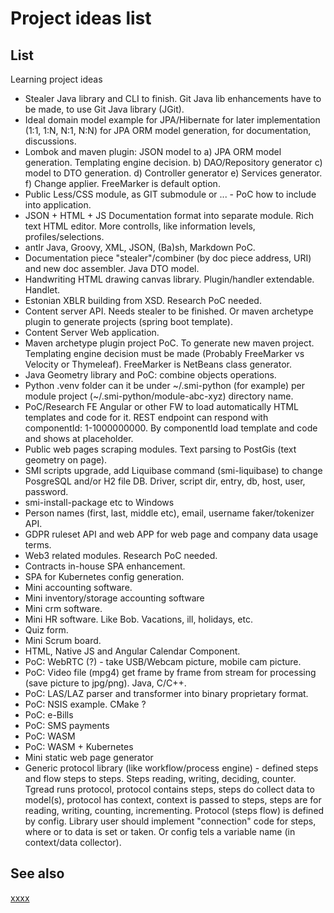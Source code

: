 # Project ideas list

## List

Learning project ideas

* Stealer Java library and CLI to finish. Git Java lib enhancements have to be made, to use Git Java library (JGit).
* Ideal domain model example for JPA/Hibernate for later implementation (1:1, 1:N, N:1, N:N) for JPA ORM model
  generation, for documentation, discussions.
* Lombok and maven plugin: JSON model to a) JPA ORM model generation. Templating engine decision. b) DAO/Repository
  generator c) model to DTO generation. d) Controller generator e) Services generator. f) Change applier. FreeMarker is
  default option.
* Public Less/CSS module, as GIT submodule or ... - PoC how to include into application.
* JSON + HTML + JS Documentation format into separate module. Rich text HTML editor. More controlls, like information
  levels, profiles/selections.
* antlr Java, Groovy, XML, JSON, (Ba)sh, Markdown PoC.
* Documentation piece "stealer"/combiner (by doc piece address, URI) and new doc assembler. Java DTO model.
* Handwriting HTML drawing canvas library. Plugin/handler extendable. Handlet.
* Estonian XBLR building from XSD. Research PoC needed.
* Content server API. Needs stealer to be finished. Or maven archetype plugin to generate projects (spring boot
  template).
* Content Server Web application.
* Maven archetype plugin project PoC. To generate new maven project. Templating engine decision must be made (Probably
  FreeMarker vs Velocity or Thymeleaf). FreeMarker is NetBeans class generator.
* Java Geometry library and PoC: combine objects operations.
* Python .venv folder can it be under ~/.smi-python (for example) per module project (~/.smi-python/module-abc-xyz)
  directory name.
* PoC/Research FE Angular or other FW to load automatically HTML templates and code for it. REST endpoint can respond
  with componentId: 1-1000000000. By componentId load template and code and shows at placeholder.
* Public web pages scraping modules. Text parsing to PostGis (text geometry on page).
* SMI scripts upgrade, add Liquibase command (smi-liquibase) to change PosgreSQL and/or H2 file DB. Driver, script dir,
  entry, db, host, user, password.
* smi-install-package etc to Windows
* Person names (first, last, middle etc), email, username faker/tokenizer API.
* GDPR ruleset API and web APP for web page and company data usage terms.
* Web3 related modules. Research PoC needed.
* Contracts in-house SPA enhancement.
* SPA for Kubernetes config generation.
* Mini accounting software.
* Mini inventory/storage accounting software
* Mini crm software.
* Mini HR software. Like Bob. Vacations, ill, holidays, etc.
* Quiz form.
* Mini Scrum board.
* HTML, Native JS and Angular Calendar Component.
* PoC: WebRTC (?) - take USB/Webcam picture, mobile cam picture.
* PoC: Video file (mpg4) get frame by frame from stream for processing (save picture to jpg/png). Java, C/C++.
* PoC: LAS/LAZ parser and transformer into binary proprietary format.
* PoC: NSIS example. CMake ?
* PoC: e-Bills
* PoC: SMS payments
* PoC: WASM
* PoC: WASM + Kubernetes
* Mini static web page generator
* Generic protocol library (like workflow/process engine) - defined steps and flow steps to steps. Steps reading,
  writing, deciding, counter. Tgread runs protocol, protocol contains steps, steps do collect data to model(s), protocol
  has context, context is passed to steps, steps are for reading, writing, counting, incrementing. Protocol (steps flow)
  is defined by config. Library user should implement "connection" code for steps, where or to data is set or taken. Or
  config tels a variable name (in context/data collector).

## See also

[xxxx](http://yyyyy)

